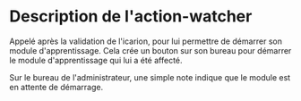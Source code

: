 Description de l'action-watcher
===============================
  Appelé après la validation de l'icarion, pour lui permettre de démarrer son module d'apprentissage. Cela crée un bouton sur son bureau pour démarrer le module d'apprentissage qui lui a été affecté.

  Sur le bureau de l'administrateur, une simple note indique que le module est en attente de démarrage.
